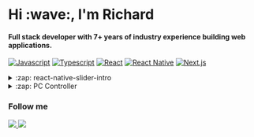 <h1>Hi :wave:, I'm Richard</h1>

<h4>Full stack developer with 7+ years of industry experience building web applications.</h4>

[![Javascript](https://img.shields.io/badge/-Javascript-F7DF1E?style=flat&logo=javascript&logoColor=FFF)](https://www.javascript.com/)
[![Typescript](https://img.shields.io/badge/-Typescript-3178C6?style=flat&logo=typescript&logoColor=FFF)](https://www.typescriptlang.org/)
[![React](https://img.shields.io/badge/-React-61DAFB?style=flat&logo=react&logoColor=FFF)](https://reactjs.org/)
[![React Native](https://img.shields.io/badge/-React_Native-61DAFB?style=flat&logo=react&logoColor=FFF)](https://reactnative.dev/)
[![Next.js](https://img.shields.io/badge/-Next.js-000?style=flat&logo=next.js&logoColor=FFF)](https://nextjs.org/)

<details>
  <summary>:zap: react-native-slider-intro</summary>
  <br />

  [![React Native](https://img.shields.io/badge/-React_Native-61DAFB?style=flat&logo=react&logoColor=FFF)](https://reactnative.dev/)
  [![Typescript](https://img.shields.io/badge/-Typescript-3178C6?style=flat&logo=typescript&logoColor=FFF)](https://www.typescriptlang.org/)

  [![Available on NPM](https://img.shields.io/badge/-Available_on_NPM-CB3837?style=flat&logo=npm&logoColor=FFF)](https://www.npmjs.com/package/react-native-slider-intro) 
  
  [![npm version](https://img.shields.io/npm/v/react-native-slider-intro.svg)](https://www.npmjs.com/package/react-native-slider-intro)
  [![platform](https://img.shields.io/badge/platform-Android_%7C_iOS-yellow)](https://github.com/RichardRNStudio/react-native-slider-intro)
  [![NPM total downloads](https://img.shields.io/npm/d18m/react-native-slider-intro.svg?style=flat)](https://npmcharts.com/compare/react-native-slider-intro?minimal=true)
  [![license](https://img.shields.io/badge/license-MIT-green)](https://github.com/RichardRNStudio/react-native-slider-intro/blob/main/LICENSE)
  <p align="center">
    A simple and full customizable React Native package which implements a unique slider.
  </p>
  <p align="center">
    <img src="https://github.com/RichardRNStudio/react-native-slider-intro/blob/main/docs/basic-example.gif?raw=true" height="350"/>
    <img src="https://github.com/RichardRNStudio/react-native-slider-intro/blob/main/docs/custom-buttons-example.gif?raw=true" height="350"/>
    <img src="https://github.com/RichardRNStudio/react-native-slider-intro/blob/main/docs/column-buttons-example.gif?raw=true" height="350"/>
    <img src="https://github-readme-stats.vercel.app/api/pin/?username=RichardRNStudio&repo=react-native-slider-intro&theme=dark" />
  </p>
</details>

<details>
  <summary>:zap: PC Controller</summary>
  <p>PC Controller is my first React Native application. It is about to control a windows machine via android phone.</p>

  - [![React Native](https://img.shields.io/badge/-React_Native-61DAFB?style=flat&logo=react&logoColor=FFF)](https://reactnative.dev/) [![C#](https://img.shields.io/badge/-C%23-239120?style=flat&logo=c-sharp&logoColor=white&logoColor=FFF)](https://docs.microsoft.com/en-us/dotnet/csharp/) [![Firebase](https://img.shields.io/badge/-Firebase-FFCA28?style=flat&logo=firebase&logoColor=FFF)](https://firebase.google.com/) [![Google Play Console](https://img.shields.io/badge/-Google_Play_Console-414141?style=flat&logo=google-play&logoColor=FFF)](https://play.google.com/console/about/)
  - https://pccontroller.rnstudio.hu
  - Available on [![Google Play](https://img.shields.io/badge/-Google_Play-414141?style=flat&logo=google-play&logoColor=FFF)](https://play.google.com/store/apps/details?id=com.pccontroller)

<a href="https://pccontroller.rnstudio.hu/">
  <img src="https://github.com/RichardRNStudio/RichardRNStudio/blob/main/mockups.png?raw=true" />
</a>
</details>

<h3>Follow me</h3>
<a href="https://www.linkedin.com/in/richard-nagy-rnstudio/">
  <img src="https://img.shields.io/badge/-LINKEDIN-blue?style=for-the-badge&logo=linkedin&logoColor=white"/>
</a>
<a href="https://github.com/RichardRNStudio">
  <img src="https://img.shields.io/badge/-Github-181717?style=for-the-badge&logo=github&logoColor=FFF"/>
</a>
